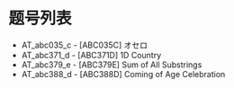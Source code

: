 # 题号列表

- AT_abc035_c - [ABC035C] オセロ
- AT_abc371_d - [ABC371D] 1D Country
- AT_abc379_e - [ABC379E] Sum of All Substrings
- AT_abc388_d - [ABC388D] Coming of Age Celebration
